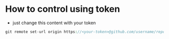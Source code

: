 
# How to control using token

- just change this content with your token
```php
git remote set-url origin https://<your-token>@github.com/username/repository.git
```

